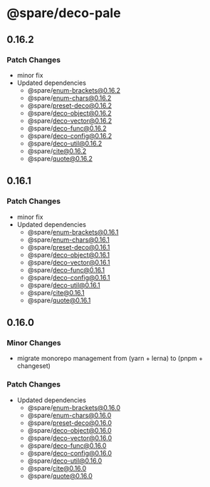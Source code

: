 # @spare/deco-pale

## 0.16.2

### Patch Changes

- minor fix
- Updated dependencies
  - @spare/enum-brackets@0.16.2
  - @spare/enum-chars@0.16.2
  - @spare/preset-deco@0.16.2
  - @spare/deco-object@0.16.2
  - @spare/deco-vector@0.16.2
  - @spare/deco-func@0.16.2
  - @spare/deco-config@0.16.2
  - @spare/deco-util@0.16.2
  - @spare/cite@0.16.2
  - @spare/quote@0.16.2

## 0.16.1

### Patch Changes

- minor fix
- Updated dependencies
  - @spare/enum-brackets@0.16.1
  - @spare/enum-chars@0.16.1
  - @spare/preset-deco@0.16.1
  - @spare/deco-object@0.16.1
  - @spare/deco-vector@0.16.1
  - @spare/deco-func@0.16.1
  - @spare/deco-config@0.16.1
  - @spare/deco-util@0.16.1
  - @spare/cite@0.16.1
  - @spare/quote@0.16.1

## 0.16.0

### Minor Changes

- migrate monorepo management from (yarn + lerna) to (pnpm + changeset)

### Patch Changes

- Updated dependencies
  - @spare/enum-brackets@0.16.0
  - @spare/enum-chars@0.16.0
  - @spare/preset-deco@0.16.0
  - @spare/deco-object@0.16.0
  - @spare/deco-vector@0.16.0
  - @spare/deco-func@0.16.0
  - @spare/deco-config@0.16.0
  - @spare/deco-util@0.16.0
  - @spare/cite@0.16.0
  - @spare/quote@0.16.0
